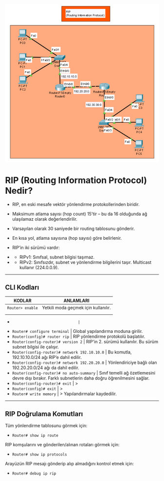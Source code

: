 <img src="https://github.com/reisoglusoftware/Networking-Projects/blob/main/RIP%20(Routing%20Information%20Protocol)/RIP.png">

# RIP (Routing Information Protocol) Nedir?

* RIP, en eski mesafe vektör yönlendirme protokollerinden biridir.

* Maksimum atlama sayısı (hop count) 15'tir – bu da 16 olduğunda ağ ulaşılamaz olarak değerlendirilir.

* Varsayılan olarak 30 saniyede bir routing tablosunu gönderir.

* En kısa yol, atlama sayısına (hop sayısı) göre belirlenir.

* RIP’in iki sürümü vardır:

* * RIPv1: Sınıfsal, subnet bilgisi taşımaz.

* * RIPv2: Sınıfsızdır, subnet ve yönlendirme bilgilerini taşır. Multicast kullanır (224.0.0.9).

---

## CLI Kodları
|KODLAR|ANLAMLARI|
|-|-|
|`Router> enable`	|Yetkili moda geçmek için kullanılır.|
|||
|||



* 				                    | 
* `Router# configure terminal`		            	| Global yapılandırma moduna girilir.
* `Router(config)# router rip`		            	| RIP yönlendirme protokolü başlatılır.
* `Router(config-router)# version 2`	        	| RIP'in 2. sürümü kullanılır. Bu sürüm subnet bilgisi ile çalışır.
* `Router(config-router)# network 192.10.10.0`	| Bu komutla, 192.10.10.0/24 ağı RIP’e dahil edilir.
* `Router(config-router)# network 192.20.20.0`	| Yönlendiriciye bağlı olan 192.20.20.0/24 ağı da dahil edilir.
* `Router(config-router)# no auto-summary`	  	| Sınıf temelli ağ özetlemesini devre dışı bırakır. Farklı subnetlerin daha doğru öğrenilmesini sağlar.
* `Router(config-router)# exit`		            	| >
* `Router(config)# exit`			                	| >
* `Router# write memory`			                	| > Yapılandırmalar kaydedilir.

---

## RIP Doğrulama Komutları

Tüm yönlendirme tablosunu görmek için:
* `Router# show ip route`

RIP komşularını ve gönderilen/alınan rotaları görmek için:
* `Router# show ip protocols`

Arayüzün RIP mesajı gönderip alıp almadığını kontrol etmek için:
* `Router# debug ip rip`














